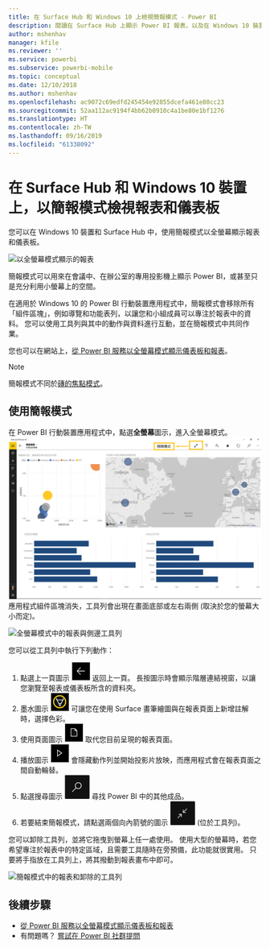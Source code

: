 ```yaml
---
title: 在 Surface Hub 和 Windows 10 上檢視簡報模式 - Power BI
description: 閱讀在 Surface Hub 上顯示 Power BI 報表，以及在 Windows 10 裝置上以全螢幕模式顯示 Power BI 儀表板、報表和磚。
author: mshenhav
manager: kfile
ms.reviewer: ''
ms.service: powerbi
ms.subservice: powerbi-mobile
ms.topic: conceptual
ms.date: 12/10/2018
ms.author: mshenhav
ms.openlocfilehash: ac9072c69edfd245454e92855dcefa461e80cc23
ms.sourcegitcommit: 52aa112ac9194f4bb62b0910c4a1be80e1bf1276
ms.translationtype: HT
ms.contentlocale: zh-TW
ms.lasthandoff: 09/16/2019
ms.locfileid: "61338092"
---
```

# <a name="view-reports-and-dashboards-in-presentation-mode-on-surface-hub-and-windows-10-devices"></a>在 Surface Hub 和 Windows 10 裝置上，以簡報模式檢視報表和儀表板
您可以在 Windows 10 裝置和 Surface Hub 中，使用簡報模式以全螢幕顯示報表和儀表板。 

![以全螢幕模式顯示的報表](./media/mobile-windows-10-app-presentation-mode/power-bi-presentation-mode-2.png)

簡報模式可以用來在會議中、在辦公室的專用投影機上顯示 Power BI，或甚至只是充分利用小螢幕上的空間。 

在適用於 Windows 10 的 Power BI 行動裝置應用程式中，簡報模式會移除所有「組件區塊」，例如導覽和功能表列，以讓您和小組成員可以專注於報表中的資料。 您可以使用工具列與其中的動作與資料進行互動，並在簡報模式中共同作業。

您也可以在網站上，[從 Power BI 服務以全螢幕模式顯示儀表板和報表](../end-user-focus.md)。

> [!NOTE]
> 簡報模式不同於[磚的焦點模式](mobile-tiles-in-the-mobile-apps.md)。
> 
> 

## <a name="use-presentation-mode"></a>使用簡報模式
在 Power BI 行動裝置應用程式中，點選**全螢幕**圖示，進入全螢幕模式。
![全螢幕圖示](././media/mobile-windows-10-app-presentation-mode/power-bi-full-screen-icon.png) 應用程式組件區塊消失，工具列會出現在畫面底部或左右兩側 (取決於您的螢幕大小而定)。

![全螢幕模式中的報表與側邊工具列](./media/mobile-windows-10-app-presentation-mode/power-bi-presentation-mode-2.png)

您可以從工具列中執行下列動作：

1. 點選上一頁圖示 ![上一頁圖示](./media/mobile-windows-10-app-presentation-mode/power-bi-windows-10-presentation-back-icon.png) 返回上一頁。 長按圖示時會顯示階層連結視窗，以讓您瀏覽至報表或儀表板所含的資料夾。
2. 墨水圖示 ![墨水圖示](./media/mobile-windows-10-app-presentation-mode/power-bi-windows-10-presentation-ink-icon.png) 可讓您在使用 Surface 畫筆繪圖與在報表頁面上新增註解時，選擇色彩。 
3. 使用頁面圖示 ![分頁圖示](./media/mobile-windows-10-app-presentation-mode/power-bi-windows-10-presentation-pages-icon.png) 取代您目前呈現的報表頁面。
4. 播放圖示  ![播放圖示](./media/mobile-windows-10-app-presentation-mode/power-bi-windows-10-presentation-play-icon.png) 會隱藏動作列並開始投影片放映，而應用程式會在報表頁面之間自動輪替。 
5. 點選搜尋圖示 ![搜尋圖示](./media/mobile-windows-10-app-presentation-mode/power-bi-windows-10-presentation-search-icon.png) 尋找 Power BI 中的其他成品。
6. 若要結束簡報模式，請點選兩個向內箭號的圖示 ![結束全螢幕模式](./media/mobile-windows-10-app-presentation-mode/power-bi-windows-10-exit-full-screen-icon.png) (位於工具列)。

您可以卸除工具列，並將它拖曳到螢幕上任一處使用。 使用大型的螢幕時，若您希望專注於報表中的特定區域，且需要工具隨時在旁預備，此功能就很實用。 只要將手指放在工具列上，將其撥動到報表畫布中即可。

![簡報模式中的報表和卸除的工具列](./media/mobile-windows-10-app-presentation-mode/power-bi-windows-10-presentation-drag-toolbar-2.png)


## <a name="next-steps"></a>後續步驟
* [從 Power BI 服務以全螢幕模式顯示儀表板和報表](../end-user-focus.md)
* 有問題嗎？ [嘗試在 Power BI 社群提問](http://community.powerbi.com/)

